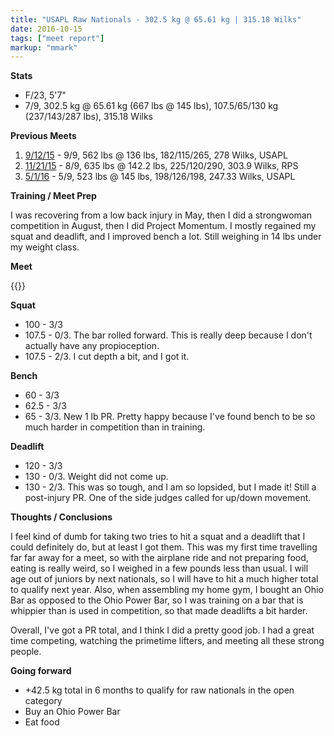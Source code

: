 ```yaml
---
title: "USAPL Raw Nationals - 302.5 kg @ 65.61 kg | 315.18 Wilks"
date: 2016-10-15
tags: ["meet report"]
markup: "mmark"
---
```


**Stats**

* F/23, 5'7"
* 7/9, 302.5 kg @ 65.61 kg (667 lbs @ 145 lbs), 107.5/65/130 kg (237/143/287 lbs), 315.18 Wilks

**Previous Meets**

1. [9/12/15](/posts/2015-09-12) - 9/9, 562 lbs @ 136 lbs, 182/115/265, 278 Wilks, USAPL
2. [11/21/15](/posts/2015-11-21) - 8/9, 635 lbs @ 142.2 lbs, 225/120/290, 303.9 Wilks, RPS
3. [5/1/16](/posts/2016-05-01) - 5/9, 523 lbs @ 145 lbs, 198/126/198, 247.33 Wilks,  USAPL

**Training / Meet Prep**

I was recovering from a low back injury in May, then I did a strongwoman competition in August, then I did Project Momentum. I mostly regained my squat and deadlift, and I improved bench a lot. Still weighing in 14 lbs under my weight class.

**Meet**

{{<youtube ZHknPqRIYg8>}}

**Squat**

* 100 - 3/3
* 107.5 - 0/3. The bar rolled forward. This is really deep because I don't actually have any propioception.
* 107.5 - 2/3. I cut depth a bit, and I got it.

**Bench**

* 60 - 3/3
* 62.5 - 3/3
* 65 - 3/3. New 1 lb PR. Pretty happy because I've found bench to be so much harder in competition than in training.

**Deadlift**

* 120 - 3/3
* 130 - 0/3. Weight did not come up.
* 130 - 2/3. This was so tough, and I am so lopsided, but I made it! Still a post-injury PR. One of the side judges called for up/down movement. 

**Thoughts / Conclusions**

I feel kind of dumb for taking two tries to hit a squat and a deadlift that I could definitely do, but at least I got them. This was my first time travelling far far away for a meet, so with the airplane ride and not preparing food, eating is really weird, so I weighed in a few pounds less than usual. I will age out of juniors by next nationals, so I will have to hit a much higher total to qualify next year. Also, when assembling my home gym, I bought an Ohio Bar as opposed to the Ohio Power Bar, so I was training on a bar that is whippier than is used in competition, so that made deadlifts a bit harder.

Overall, I've got a PR total, and I think I did a pretty good job. I had a great time competing, watching the primetime lifters, and meeting all these strong people.

**Going forward**

* +42.5 kg total in 6 months to qualify for raw nationals in the open category
* Buy an Ohio Power Bar
* Eat food
